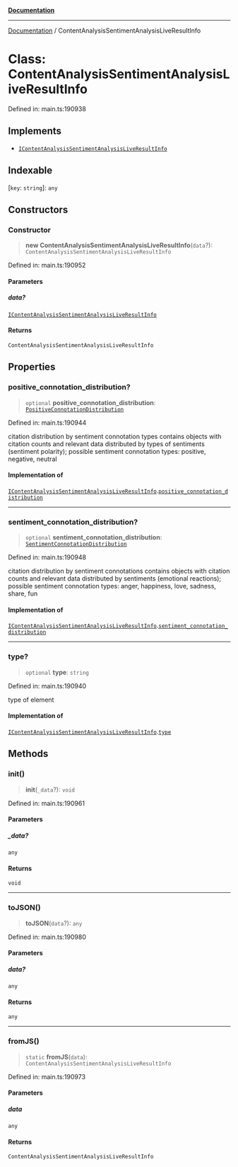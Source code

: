 [**Documentation**](../README.md)

***

[Documentation](../README.md) / ContentAnalysisSentimentAnalysisLiveResultInfo

# Class: ContentAnalysisSentimentAnalysisLiveResultInfo

Defined in: main.ts:190938

## Implements

- [`IContentAnalysisSentimentAnalysisLiveResultInfo`](../interfaces/IContentAnalysisSentimentAnalysisLiveResultInfo.md)

## Indexable

\[`key`: `string`\]: `any`

## Constructors

### Constructor

> **new ContentAnalysisSentimentAnalysisLiveResultInfo**(`data`?): `ContentAnalysisSentimentAnalysisLiveResultInfo`

Defined in: main.ts:190952

#### Parameters

##### data?

[`IContentAnalysisSentimentAnalysisLiveResultInfo`](../interfaces/IContentAnalysisSentimentAnalysisLiveResultInfo.md)

#### Returns

`ContentAnalysisSentimentAnalysisLiveResultInfo`

## Properties

### positive\_connotation\_distribution?

> `optional` **positive\_connotation\_distribution**: [`PositiveConnotationDistribution`](PositiveConnotationDistribution.md)

Defined in: main.ts:190944

citation distribution by sentiment connotation types
contains objects with citation counts and relevant data distributed by types of sentiments (sentiment polarity);
possible sentiment connotation types: positive, negative, neutral

#### Implementation of

[`IContentAnalysisSentimentAnalysisLiveResultInfo`](../interfaces/IContentAnalysisSentimentAnalysisLiveResultInfo.md).[`positive_connotation_distribution`](../interfaces/IContentAnalysisSentimentAnalysisLiveResultInfo.md#positive_connotation_distribution)

***

### sentiment\_connotation\_distribution?

> `optional` **sentiment\_connotation\_distribution**: [`SentimentConnotationDistribution`](SentimentConnotationDistribution.md)

Defined in: main.ts:190948

citation distribution by sentiment connotations
contains objects with citation counts and relevant data distributed by sentiments (emotional reactions);
possible sentiment connotation types: anger, happiness, love, sadness, share, fun

#### Implementation of

[`IContentAnalysisSentimentAnalysisLiveResultInfo`](../interfaces/IContentAnalysisSentimentAnalysisLiveResultInfo.md).[`sentiment_connotation_distribution`](../interfaces/IContentAnalysisSentimentAnalysisLiveResultInfo.md#sentiment_connotation_distribution)

***

### type?

> `optional` **type**: `string`

Defined in: main.ts:190940

type of element

#### Implementation of

[`IContentAnalysisSentimentAnalysisLiveResultInfo`](../interfaces/IContentAnalysisSentimentAnalysisLiveResultInfo.md).[`type`](../interfaces/IContentAnalysisSentimentAnalysisLiveResultInfo.md#type)

## Methods

### init()

> **init**(`_data`?): `void`

Defined in: main.ts:190961

#### Parameters

##### \_data?

`any`

#### Returns

`void`

***

### toJSON()

> **toJSON**(`data`?): `any`

Defined in: main.ts:190980

#### Parameters

##### data?

`any`

#### Returns

`any`

***

### fromJS()

> `static` **fromJS**(`data`): `ContentAnalysisSentimentAnalysisLiveResultInfo`

Defined in: main.ts:190973

#### Parameters

##### data

`any`

#### Returns

`ContentAnalysisSentimentAnalysisLiveResultInfo`
